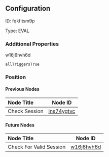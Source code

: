 # 
## Configuration
ID:  fqkfitsm9p

Type: EVAL 







### Additional Properties
w16j6hvh6d
```string 
allTriggersTrue
```





### Position

#### Previous Nodes
| Node Title | Node ID |
| :------------- | ------------ |
| Check Session | [ins74ygtvc](./ins74ygtvc.md) | 
 
 #### Future Nodes
| Node Title | Node ID |
| :------------- | ------------ |
| Check For Valid Session |[w16j6hvh6d](./w16j6hvh6d.md) | 